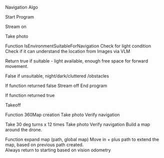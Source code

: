 Navigation Algo 


Start Program

Stream on

Take photo

Function IsEnvironmentSuitableForNavigation 
Check for light condition 
Check if it can understand the location from Images via VLM

Return true if suitable - light available,  enough free space for forward movement. 

False if unsuitable,  night/dark/cluttered /obstacles 


If function returned false 
Stream off 
End program 

If function returned true 

Takeoff 

Function 360Map creation 
Take photo 
Verify navigation 

Take 30 deg turns x 12 times 
Take photo 
Verify navigation 
Build a map around the drone.  


Function expand map (path, global map)
Move in + plus path to extend the map, based on previous path created.  
Always return to starting based on vision odometry 





